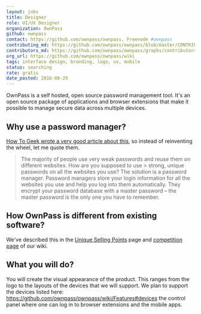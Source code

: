 ```yaml
---
layout: jobs
title: Designer
role: UI/UX Designer
organization: OwnPass
github: ownpass
contact: https://github.com/ownpass/ownpass, Freenode #ownpass
contributing_md: https://github.com/ownpass/ownpass/blob/master/CONTRIBUTING.md
contributors_md: https://github.com/ownpass/ownpass/graphs/contributors
org_url: https://github.com/ownpass/ownpass/wiki
tags: interface design, branding, logo, ux, mobile
status: searching
rate: gratis
date_posted: 2016-08-29
---
```

OwnPass is a self hosted, open source password management tool.
It's an open source package of applications and browser extensions that make it possible to manage secure data across multiple devices.

## Why use a password manager?

[How To Geek wrote a very good article about this](http://www.howtogeek.com/141500/why-you-should-use-a-password-manager-and-how-to-get-started/), so instead of reinventing the wheel, let me quote them.

> The majority of people use very weak passwords and reuse them on different websites. How are you supposed to use > strong, unique passwords on all the websites you use? The solution is a password manager.
> Password managers store your login information for all the websites you use and help you log into them automatically.
> They encrypt your password database with a master password – the master password is the only one you have to remember.

## How OwnPass is different from existing software?

We've described this in the [Unique Selling Points](https://github.com/ownpass/ownpass/wiki/Unique-Selling-Points) page and [competition page](https://github.com/ownpass/ownpass/wiki/Competition) of our wiki.

## What you will do?

You will create the visual appearance of the product.
This ranges from the logo to the layouts of the devices that we will support.
We plan to support the devices listed here: https://github.com/ownpass/ownpass/wiki/Features#devices the control panel where one can log in to browser extensions and the mobile apps.

